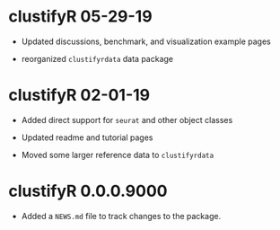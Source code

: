 # clustifyR 05-29-19

* Updated discussions, benchmark, and visualization example pages

* reorganized `clustifyrdata` data package

# clustifyR 02-01-19

* Added direct support for `seurat` and other object classes

* Updated readme and tutorial pages

* Moved some larger reference data to `clustifyrdata`

# clustifyR 0.0.0.9000

* Added a `NEWS.md` file to track changes to the package.
